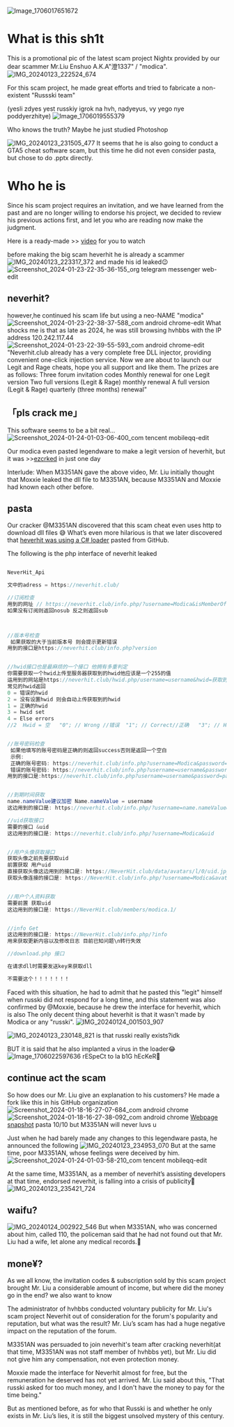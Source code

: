 ![Image_1706017651672](https://github.com/South-Haruna-Institute-of-Technology/nightx_shit/assets/65479796/b2eccb0a-31a1-450f-882d-7c708a652a7e)

# What is this sh1t

This is a promotional pic of the latest scam project Nightx provided by our dear scammer Mr.Liu Enshuo A.K.A"澄1337" / "modica". 
![IMG_20240123_222524_674](https://github.com/South-Haruna-Institute-of-Technology/nightx_shit/assets/65479796/ccb139d3-9f2a-4f8e-b15d-5504dae1d4e2)

For this scam project, he made great efforts and tried to fabricate a non-existent "Russski team"

(yesli zdyes yest russkiy igrok na hvh, nadyeyus, vy yego nye poddyerzhitye)
![Image_1706019555379](https://github.com/South-Haruna-Institute-of-Technology/nightx_shit/assets/65479796/5f532da0-206e-4825-ac57-244cf69b12ce)

Who knows the truth? Maybe he just studied Photoshop

![IMG_20240123_231505_477](https://github.com/South-Haruna-Institute-of-Technology/nightx_shit/assets/65479796/1d19e975-cf2c-4bc2-b7b9-bba5f54f1654)
It seems that he is also going to conduct a GTA5 cheat software scam, but this time he did not even consider pasta, but chose to do .pptx directly.

# Who he is

Since his scam project requires an invitation, and we have learned from the past and are no longer willing to endorse his project, we decided to review his previous actions first, and let you who are reading now make the judgment.


Here is a ready-made >> [video](https://www.bilibili.com/video/BV1fR4y1B7ZX/) for you to watch

before making the big scam heverhit
he is already a scammer
![IMG_20240123_223317_372](https://github.com/South-Haruna-Institute-of-Technology/nightx_shit/assets/65479796/41060fa1-8c80-45e1-a097-32bcfc0e98cd)
and made his id leaked😉
![Screenshot_2024-01-23-22-35-36-155_org telegram messenger web-edit](https://github.com/South-Haruna-Institute-of-Technology/nightx_shit/assets/65479796/ad08fef1-abaa-4888-a4cf-a37eb9de1d0e)

## neverhit?
however,he continued his scam life
but using a neo-NAME "modica"
![Screenshot_2024-01-23-22-38-37-588_com android chrome-edit](https://github.com/South-Haruna-Institute-of-Technology/nightx_shit/assets/65479796/51af43ce-6a1f-4db7-bc21-a1383d19b842)
What shocks me is that as late as 2024, he was still browsing hvhbbs with the IP address 120.242.117.44
![Screenshot_2024-01-23-22-39-55-593_com android chrome-edit](https://github.com/South-Haruna-Institute-of-Technology/nightx_shit/assets/65479796/f3997957-d83a-4d21-997f-5af3468b70a5)
"Neverhit.club already has a very complete free DLL injector, providing convenient one-click injection service. Now we are about to launch our Legit and Rage cheats, hope you all support and like them. The prizes are as follows: Three forum invitation codes Monthly renewal for one Legit version Two full versions (Legit & Rage) monthly renewal A full version (Legit & Rage) quarterly (three months) renewal"

## 「pls crack me」
This software seems to be a bit real... 
![Screenshot_2024-01-24-01-03-06-400_com tencent mobileqq-edit](https://github.com/South-Haruna-Institute-of-Technology/nightx_shit/assets/65479796/b989a244-9113-4e33-bf44-cbab4b8c694e)

Our modica even pasted legendware to make a legit version of heverhit, but it was >>[ezcrked](https://twitter.com/M3351AN/status/1610679877526749186) in just one day

Interlude: When M3351AN gave the above video, Mr. Liu initially thought that Moxxie leaked the dll file to M3351AN, because M3351AN and Moxxie had known each other before.


## pasta
Our cracker @M3351AN discovered that this scam cheat even uses http to download dll files 😅 What’s even more hilarious is that we later discovered that [heverhit was using a C# loader](https://twitter.com/M3351AN/status/1610725657683824640) pasted from GitHub.

The following is the php interface of neverhit leaked
```cs

NeverHit_Api

文中的adress = https://neverhit.club/ 

//订阅检查
用到的网址 // https://neverhit.club/info.php/?username=Modica&isMemberOf  Modica替换成获取的用户名
如果没有订阅则返回nosub 反之则返回sub



//版本号检查
 如果获取的大于当前版本号 则会提示更新错误
用到的接口是https://neverhit.club/info.php?version 


//hwid接口也是最麻烦的一个接口 他拥有多重判定
你需要获取一个hwid上传至服务器获取到的hwid他应该是一个255的值
运用到的网站是https://neverhit.club/hwid.php/username=username&hwid=获取到的hwid
常见的hwid返回
0 = 错误的hwid
2 = 没有设置hwid 则会自动上传获取到的hwid
1 = 正确的hwid
3 = hwid set
4 = Else errors
//2  Hwid = 空   "0"; // Wrong //错误  "1"; // Correct//正确   "3"; // HWID Set 设置hwid    echo "4"; // Else errors 其他错误 


//账号密码检查
 如果他填写的账号密码是正确的则返回success否则是返回一个空白
 示例:
 正确的账号密码: https://neverhit.club/info.php?username=Modica&password=qzh123123   
 错误的账号密码: https://neverhit.club/info.php?username=username&password=password
用到的接口是:https://neverhit.club/info.php?username=username&password=password


//到期时间获取
name.nameValue建议加密 Name.nameValue = username
这边用到的接口是: https://neverhit.club/info.php/?username=name.nameValue&expire

//uid获取接口
需要的接口 &uid
这边用到的接口是: https://neverhit.club/info.php/?username=Modica&uid


//用户头像获取接口 
获取头像之前先要获取uid
前置获取 用户uid
直接获取头像这边用到的接口是: https://NeverHit.club/data/avatars/l/0/uid.jpg
获取头像连接的接口是: https://NeverHit.club/info.php/?username=Modica&avatar


//用户个人资料获取
需要前置 获取uid
这边用到的接口是: https://NeverHit.club/members/modica.1/


//info Get
这边用到的接口是: https://NeverHit.club/info.php/?info
用来获取更新内容以及修改日志 目前已知问题\n转行失效

//download.php 接口

在请求dll时需要发送key来获取dll

不需要这个！！！！！！！
```

Faced with this situation, he had to admit that he pasted this "legit" himself when russki did not respond for a long time, and this statement was also confirmed by @Moxxie, because he drew the interface for heverhit, which is also The only decent thing about heverhit is that it wasn't made by Modica or any "russki".
![IMG_20240124_001503_907](https://github.com/South-Haruna-Institute-of-Technology/nightx_shit/assets/65479796/63e21608-7652-463f-a1c9-5826dd31287c)


![IMG_20240123_230148_821](https://github.com/South-Haruna-Institute-of-Technology/nightx_shit/assets/65479796/81e69957-c35c-4bff-8671-3bd7824a1538)
is that russki really exists?idk

BUT it is said that he also implanted a virus in the loader😂
![Image_1706022597636](https://github.com/South-Haruna-Institute-of-Technology/nightx_shit/assets/65479796/d80b322f-6ef8-4ce3-81eb-f5e02ca0af25)
rESpeCt to la b1G hEcKeR🤡

## continue act the scam
So how does our Mr. Liu give an explanation to his customers? He made a fork like this in his GitHub organization
![Screenshot_2024-01-18-16-27-07-684_com android chrome](https://github.com/South-Haruna-Institute-of-Technology/nightx_shit/assets/65479796/9f2781cb-6bdf-498b-8cd2-bc790f75138f)
![Screenshot_2024-01-18-16-27-38-092_com android chrome](https://github.com/South-Haruna-Institute-of-Technology/nightx_shit/assets/65479796/70ca070b-932d-42c0-8bd3-80d8a522c347)
[Webpage snapshot](https://github.com/South-Haruna-Institute-of-Technology/nightx_shit/blob/main/Funt1337_Love-me)
pasta 10/10
but M3351AN will never luvs u

Just when he had barely made any changes to this legendware pasta, he announced the following
![IMG_20240123_234953_070](https://github.com/South-Haruna-Institute-of-Technology/nightx_shit/assets/65479796/c38c2414-ef8b-4d6a-ada1-7224cbf48910)
But at the same time, poor M3351AN, whose feelings were deceived by him.
![Screenshot_2024-01-24-01-03-58-210_com tencent mobileqq-edit](https://github.com/South-Haruna-Institute-of-Technology/nightx_shit/assets/65479796/9ff91499-a6c5-46a9-a495-697dcf4c1330)

At the same time, M3351AN, as a member of neverhit’s assisting developers at that time, endorsed neverhit, is falling into a crisis of publicity🥲
![IMG_20240123_235421_724](https://github.com/South-Haruna-Institute-of-Technology/nightx_shit/assets/65479796/0ae7d58b-3ed6-4f3b-925d-dca344c44d94)

## waifu?
![IMG_20240124_002922_546](https://github.com/South-Haruna-Institute-of-Technology/nightx_shit/assets/65479796/5639ab9f-c5fb-4391-a92b-6fca5fb47f69)
But when M3351AN, who was concerned about him, called 110, the policeman said that he had not found out that Mr. Liu had a wife, let alone any medical records.🤡

## mone¥?
As we all know, the invitation codes & subscription sold by this scam project brought Mr. Liu a considerable amount of income, but where did the money go in the end? we also want to know 

The administrator of hvhbbs conducted voluntary publicity for Mr. Liu's scam project Neverhit out of consideration for the forum's popularity and reputation, but what was the result? Mr. Liu’s scam has had a huge negative impact on the reputation of the forum. 

M3351AN was persuaded to join neverhit's team after cracking neverhit(at that time, M3351AN was not staff member of hvhbbs yet), but Mr. Liu did not give him any compensation, not even protection money. 

Moxxie made the interface for Neverhit almost for free, but the remuneration he deserved has not yet arrived. Mr. Liu said about this, "That russki asked for too much money, and I don't have the money to pay for the time being." 

But as mentioned before, as for who that Russki is and whether he only exists in Mr. Liu’s lies, it is still the biggest unsolved mystery of this century.
